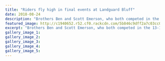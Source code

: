 ```yaml
---
title: "Riders fly high in final events at Landguard Bluff"
date: 2018-08-24
description: "Brothers Ben and Scott Emerson, who both competed in the 13-16 Year 85cc class, were getting air on Sunday..."
featured_image: http://c1940652.r52.cf0.rackcdn.com/5b846c9dff2a7c03cc00046a/Emerson-bro-no-26-chron-24-Aug.gif
excerpt: "Brothers Ben and Scott Emerson, who both competed in the 13-16 Year 85cc class, were getting air on Sunday."
gallery_image_1: 
gallery_image_2: 
gallery_image_3: 
gallery_image_4: 
gallery_image_5: 
---
```

